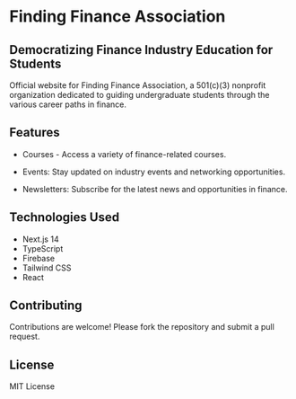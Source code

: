 # Finding Finance Association

## Democratizing Finance Industry Education for Students

Official website for Finding Finance Association, a 501(c)(3) nonprofit organization dedicated to guiding undergraduate students through the various career paths in finance.

## Features

- Courses - Access a variety of finance-related courses.

- Events: Stay updated on industry events and networking opportunities.

- Newsletters: Subscribe for the latest news and opportunities in finance.

## Technologies Used

- Next.js 14
- TypeScript
- Firebase
- Tailwind CSS
- React

## Contributing

Contributions are welcome! Please fork the repository and submit a pull request.

## License

MIT License
